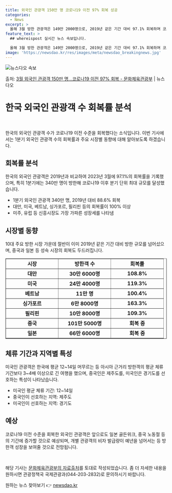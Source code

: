 ```yaml
---
title: 외국인 관광객 150만 명 코로나19 이전 97% 회복 성공
categories:
  - News
excerpt: >
  올해 3월 방한 관광객은 149만 2000명으로, 2019년 같은 기간 대비 97.1% 회복하며 코로나19 …
feature_text: >
  ## whereispost 실시간 뉴스 속보입니다.

  올해 3월 방한 관광객은 149만 2000명으로, 2019년 같은 기간 대비 97.1% 회복하며 코로나19 …
image: 'https://newsdao.kr/res/images/meta/newsdao_breakingnews.jpg'
---
```


![뉴스다오 속보](https://newsdao.kr/res/images/meta/newsdao_breakingnews.jpg)

<p>출처: <a href="https://newsdao.kr/3694" rel="dofollow">3월 외국인 관광객 150만 명…코로나19 이전 97% 회복 - 문화체육관광부</a> | 뉴스다오</p>

<h1 data-ke-size="size26"><b>한국 외국인 관광객 수 회복률 분석</b></h1>
<p data-ke-size="size16">&nbsp;</p>
한국의 외국인 관광객 수가 코로나19 이전 수준을 회복했다는 소식입니다. 이번 기사에서는 1분기 외국인 관광객 수의 회복률과 주요 시장별 동향에 대해 알아보도록 하겠습니다.

<h2 data-ke-size="size26">회복률 분석</h2>
<p data-ke-size="size16">한국의 외국인 관광객은 2019년과 비교하여 2023년 3월에 97.1%의 회복률을 기록했으며, 특히 1분기에는 340만 명이 방한해 코로나19 이후 분기 단위 최대 규모를 달성했습니다.</p>
<ul>
    <li>1분기 외국인 관광객 340만 명, 2019년 대비 88.6% 회복</li>
    <li>대만, 미국, 베트남, 싱가포르, 필리핀 등의 회복률이 100% 이상</li>
    <li>미주, 유럽 등 신흥시장도 가장 가파른 성장세를 나타냄</li>
</ul>

<h2 data-ke-size="size26">시장별 동향</h2>
<p data-ke-size="size16">10대 주요 방한 시장 가운데 절반이 이미 2019년 같은 기간 대비 방한 규모를 넘어섰으며, 중국과 일본 등 성숙 시장의 회복도 두드러집니다.</p>

<table style="width: 100%;" border="1">
    <tbody>
        <tr>
            <td style="text-align: center; width: 25%; height: 17px;"><b>시장</b></td>
            <td style="text-align: center; width: 25%; height: 17px;"><b>방한객 수</b></td>
            <td style="text-align: center; width: 25%; height: 17px;"><b>회복률</b></td>
        </tr>
        <tr>
            <td style="text-align: center; height: 17px;"><b>대만</b></td>
            <td style="text-align: center; height: 17px;"><b>30만 6000명</b></td>
            <td style="text-align: center; height: 17px;"><b>108.8%</b></td>
        </tr>
        <tr>
            <td style="text-align: center; height: 17px;"><b>미국</b></td>
            <td style="text-align: center; height: 17px;"><b>24만 4000명</b></td>
            <td style="text-align: center; height: 17px;"><b>119.3%</b></td>
        </tr>
        <tr>
            <td style="text-align: center; height: 17px;"><b>베트남</b></td>
            <td style="text-align: center; height: 17px;"><b>11만 명</b></td>
            <td style="text-align: center; height: 17px;"><b>100.4%</b></td>
        </tr>
        <tr>
            <td style="text-align: center; height: 17px;"><b>싱가포르</b></td>
            <td style="text-align: center; height: 17px;"><b>6만 8000명</b></td>
            <td style="text-align: center; height: 17px;"><b>163.3%</b></td>
        </tr>
        <tr>
            <td style="text-align: center; height: 17px;"><b>필리핀</b></td>
            <td style="text-align: center; height: 17px;"><b>10만 8000명</b></td>
            <td style="text-align: center; height: 17px;"><b>109.3%</b></td>
        </tr>
        <tr>
            <td style="text-align: center; height: 17px;"><b>중국</b></td>
            <td style="text-align: center; height: 17px;"><b>101만 5000명</b></td>
            <td style="text-align: center; height: 17px;"><b>회복 중</b></td>
        </tr>
        <tr>
            <td style="text-align: center; height: 17px;"><b>일본</b></td>
            <td style="text-align: center; height: 17px;"><b>66만 6000명</b></td>
            <td style="text-align: center; height: 17px;"><b>회복 중</b></td>
        </tr>
    </tbody>
</table>

<h2 data-ke-size="size26">체류 기간과 지역별 특성</h2>
<p data-ke-size="size16">미국인 관광객은 한국에 평균 12~14일 머무르는 등 아시아 근거리 방한객의 평균 체류 기간보다 3~4배 이상으로 긴 여행을 했으며, 중국인은 제주도를, 미국인은 경기도를 선호하는 특성이 나타났습니다.</p>
<ul>
    <li>미국인 평균 체류 기간: 12~14일</li>
    <li>중국인이 선호하는 지역: 제주도</li>
    <li>미국인이 선호하는 지역: 경기도</li>
</ul>

<h2 data-ke-size="size26">예상</h2>
<p data-ke-size="size16">코로나19 이전 수준을 회복한 외국인 관광객은 앞으로도 일본 골든위크, 중국 노동절 등의 기간에 증가할 것으로 예상되며, 개별 관광객의 비자 발급량이 예년을 넘어서는 등 방한객 성장을 보여줄 것으로 전망됩니다.</p>
<p data-ke-size="size16">&nbsp;</p>
해당 기사는 <a href="https://newsdao.kr/3694">문화체육관광부의 자료출처</a>를 토대로 작성되었습니다. 좀 더 자세한 내용을 원하시면 관광정책국 국제관광과(044-203-2832)로 문의하시기 바랍니다. 

원하는 뉴스 찾아보기 👉 <a href="https://newsdao.kr" rel="dofollow">newsdao.kr</a>


